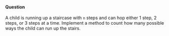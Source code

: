 #### Question

A child is running up a staircase with `n` steps and can hop either 1 step, 2 steps, or 3 steps at a time. Implement a method to count how many possible ways the child can run up the stairs.
